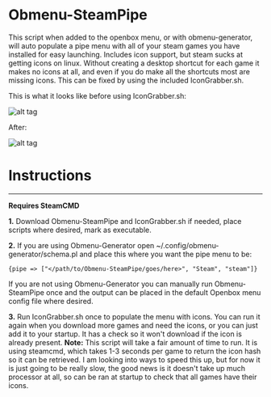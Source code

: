 # Obmenu-SteamPipe
This script when added to the openbox menu, or with obmenu-generator, will auto populate a pipe menu with all of your steam games you have installed for easy launching. Includes icon support, but steam sucks at getting icons on linux. Without creating a desktop shortcut for each game it makes no icons at all, and even if you do make all the shortcuts most are missing icons. This can be fixed by using the included IconGrabber.sh.

This is what it looks like before using IconGrabber.sh:

![alt tag](http://i.imgur.com/CjSmXEU.png)

After:

![alt tag](http://i.imgur.com/UzJFl0P.png)

# **Instructions**

***

**Requires SteamCMD**

**1.**   Download Obmenu-SteamPipe and IconGrabber.sh if needed, place scripts where desired, mark as executable. 

**2.**   If you are using Obmenu-Generator open ~/.config/obmenu-generator/schema.pl and place this where you want the pipe menu to be:  

`{pipe => ["</path/to/Obmenu-SteamPipe/goes/here>", "Steam", "steam"]}`

If you are not using Obmenu-Generator you can manually run Obmenu-SteamPipe once and the output can be placed in the default Openbox menu config file where desired.

**3.**   Run IconGrabber.sh once to populate the menu with icons. You can run it again when you download more games and need the icons, or you can just add it to your startup. It has a check so it won't download if the icon is already present. **Note:** This script will take a fair amount of time to run. It is using steamcmd, which takes 1-3 seconds per game to return the icon hash so it can be retrieved. I am looking into ways to speed this up, but for now it is just going to be really slow, the good news is it doesn't take up much processor at all, so can be ran at startup to check that all games have their icons.

